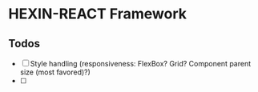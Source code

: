 # HEXIN-REACT Framework

## Todos

- [ ] Style handling (responsiveness: FlexBox? Grid? Component parent size (most favored)?)
- [ ]
